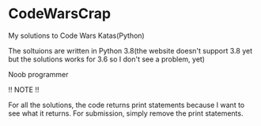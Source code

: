 # CodeWarsCrap
My solutions to Code Wars Katas(Python)

The soltuions are written in Python 3.8(the website doesn't support 3.8 yet but the solutions works for 3.6 so I don't see a problem, yet) 

Noob programmer

!! NOTE !!

For all the solutions, the code returns print statements because I want to see what it returns. For submission, simply remove the print statements.
